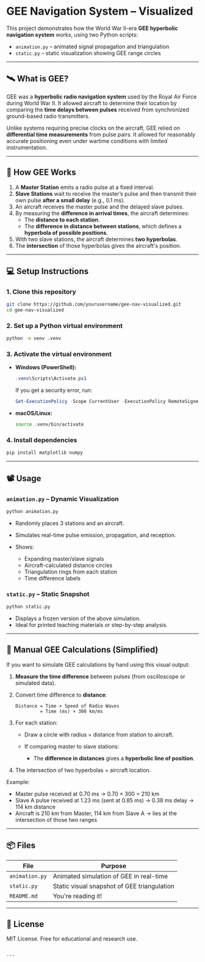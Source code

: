 # GEE Navigation System – Visualized

This project demonstrates how the World War II-era **GEE hyperbolic navigation system** works, using two Python scripts:
- `animation.py` – animated signal propagation and triangulation
- `static.py` – static visualization showing GEE range circles

---

## 🛰 What is GEE?

GEE was a **hyperbolic radio navigation system** used by the Royal Air Force during World War II. It allowed aircraft to determine their location by comparing the **time delays between pulses** received from synchronized ground-based radio transmitters.

Unlike systems requiring precise clocks on the aircraft, GEE relied on **differential time measurements** from pulse pairs. It allowed for reasonably accurate positioning even under wartime conditions with limited instrumentation.

---

## 🧠 How GEE Works

1. A **Master Station** emits a radio pulse at a fixed interval.
2. **Slave Stations** wait to receive the master’s pulse and then transmit their own pulse **after a small delay** (e.g., 0.1 ms).
3. An aircraft receives the master pulse and the delayed slave pulses.
4. By measuring the **difference in arrival times**, the aircraft determines:
   - The **distance to each station**.
   - The **difference in distance between stations**, which defines a **hyperbola of possible positions**.
5. With two slave stations, the aircraft determines **two hyperbolas**.
6. The **intersection** of those hyperbolas gives the aircraft's position.

---

## 💻 Setup Instructions

### 1. Clone this repository

```bash
git clone https://github.com/yourusername/gee-nav-visualized.git
cd gee-nav-visualized
````

### 2. Set up a Python virtual environment

```bash
python -m venv .venv
```

### 3. Activate the virtual environment

* **Windows (PowerShell):**

  ```powershell
  .venv\Scripts\Activate.ps1
  ```

  If you get a security error, run:

  ```powershell
  Set-ExecutionPolicy -Scope CurrentUser -ExecutionPolicy RemoteSigned
  ```

* **macOS/Linux:**

  ```bash
  source .venv/bin/activate
  ```

### 4. Install dependencies

```bash
pip install matplotlib numpy
```

---

## 📽 Usage

### `animation.py` – Dynamic Visualization

```bash
python animation.py
```

* Randomly places 3 stations and an aircraft.
* Simulates real-time pulse emission, propagation, and reception.
* Shows:

  * Expanding master/slave signals
  * Aircraft-calculated distance circles
  * Triangulation rings from each station
  * Time difference labels

### `static.py` – Static Snapshot

```bash
python static.py
```

* Displays a frozen version of the above simulation.
* Ideal for printed teaching materials or step-by-step analysis.

---

## 🧮 Manual GEE Calculations (Simplified)

If you want to simulate GEE calculations by hand using this visual output:

1. **Measure the time difference** between pulses (from oscilloscope or simulated data).
2. Convert time difference to **distance**:

   ```
   Distance = Time × Speed of Radio Waves
            = Time (ms) × 300 km/ms
   ```
3. For each station:

   * Draw a circle with radius = distance from station to aircraft.
   * If comparing master to slave stations:

     * The **difference in distances** gives a **hyperbolic line of position**.
4. The intersection of two hyperbolas = aircraft location.

Example:

* Master pulse received at 0.70 ms → 0.70 × 300 = 210 km
* Slave A pulse received at 1.23 ms (sent at 0.85 ms) → 0.38 ms delay → 114 km distance
* Aircraft is 210 km from Master, 114 km from Slave A → lies at the intersection of those two ranges

---

## 📦 Files

| File           | Purpose                                     |
| -------------- | ------------------------------------------- |
| `animation.py` | Animated simulation of GEE in real-time     |
| `static.py`    | Static visual snapshot of GEE triangulation |
| `README.md`    | You're reading it!                          |

---

## 📜 License

MIT License. Free for educational and research use.

```

---

